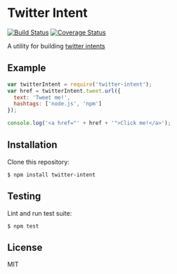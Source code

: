 Twitter Intent
===============================================================================

[![Build Status](https://travis-ci.org/rjz/twitter-intent.svg?branch=master)](https://travis-ci.org/rjz/twitter-intent)
[![Coverage Status](https://coveralls.io/repos/github/rjz/twitter-intent/badge.svg?branch=master)](https://coveralls.io/github/rjz/twitter-intent?branch=master)


A utility for building [twitter intents](https://dev.twitter.com/web/intents)

Example
-------------------------------------------------------------------------------

```js
var twitterIntent = require('twitter-intent');
var href = twitterIntent.tweet.url({
  text: 'Tweet me!',
  hashtags: ['node.js', 'npm']
});

console.log('<a href="' + href + '">Click me!</a>');
```

Installation
-------------------------------------------------------------------------------

Clone this repository:

    $ npm install twitter-intent

Testing
-------------------------------------------------------------------------------

Lint and run test suite:

    $ npm test

License
-------------------------------------------------------------------------------

MIT

[coveralls]: https://coveralls.io
[gh-pages]: https://pages.github.com
[hoganjs]: http://twitter.github.io/hogan.js
[istanbul]: https://github.com/gotwarlost/istanbul
[jshint]: http://www.jshint.com
[mocha]: https://github.com/visionmedia/mocha
[scrawl]: https://github.com/caolan/scrawl
[travis]: https://travis-ci.org
[nodesecurity]: https://nodesecurity.io/

